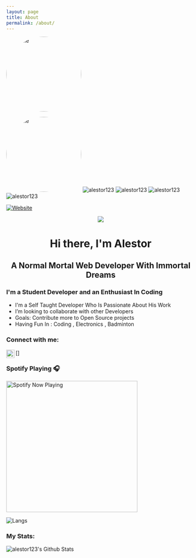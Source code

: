 ```yaml
---
layout: page
title: About
permalink: /about/
---
```



<p align="left"> 
<p align="right">
 
<img src="https://octoday.glitch.me/octodex" alt="Profile"
 style="border-radius: 50%;" title="Profile Pic" width="200" height="200" />
</p>
<img src="https://avatars1.githubusercontent.com/u/51041424?s=460&v=4" alt="Profile"
 style="border-radius: 50%;" title="Profile Pic" width="200" height="200" />

<img src="https://komarev.com/ghpvc/?username=alestor123" alt="alestor123">

<img src="https://badges.pufler.dev/gists/alestor123" alt="alestor123"> 

<img src="https://badges.pufler.dev/repos/alestor123" alt="alestor123"> 

<img src="https://badges.pufler.dev/years/alestor123" alt="alestor123">

</p>

[![Website](https://img.shields.io/website?label=alestor123.github.io&style=for-the-badge&url=https%3A%2F%2Falestor123.github.io)](https://alestor123.github.io)


<p align="center">
    <img src="https://raw.githubusercontent.com/alestor123/alestor123/master/assets/icon.svg">
</p>

<h1 align="center"> Hi there, I'm Alestor </h1>

<h2 align="center"> A Normal Mortal Web Developer With Immortal Dreams</h2>

### I'm a Student Developer and an Enthusiast In Coding 
- I'm a Self Taught Developer Who Is Passionate About His Work
- I’m looking to collaborate with other Developers
- Goals: Contribute more to Open Source projects
- Having Fun In :  Coding , Electronics  , Badminton

### Connect with me:


[<img align="left" alt="alestor123 | Twitter" width="22px" src="https://cdn.jsdelivr.net/npm/simple-icons@v3/icons/twitter.svg" />]

### Spotify Playing 🎧
<img src="https://novatorem-1-git-master.alestor123.vercel.app/api/spotify-playing/" alt="Spotify Now Playing" width="350" />



![Langs](https://github-readme-stats.vercel.app/api/top-langs/?username=alestor123&layout=compact&theme=dark)


### My Stats:

<img align="left" alt="alestor123's Github Stats" src="https://github-readme-stats.vercel.app/api?username=alestor123&show_icons=true&theme=dark" />
